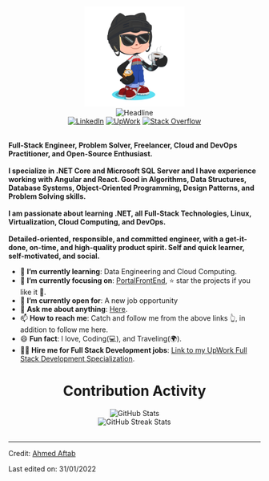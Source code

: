 <div>
    <div align=center>
        <img src="https://github.com/aaftab1441/aaftab1441/blob/main/GitHub.png" alt="GitHub Octocat Drinking a Cup of Coffee" height="200">
    </div>
    <div align=center>
        <img src="https://readme-typing-svg.herokuapp.com?color=%236FDA44&size=32&center=true&vCenter=true&width=600&height=50&lines=Hi+there+I'm+Aftab+%F0%9F%91%8B;Full-Stack+Engineer;Problem+Solver;Freelancer;Open-Source+Enthusiast;Cloud+and+DevOps+Practitioner" alt="Headline" />
    </div>
    <div align=center>
        <a href="https://www.linkedin.com/in/aftab-ahmed-bb002827/"><img src="https://img.shields.io/badge/Linkedin-0077b5?style=flat&logo=linkedin" alt="LinkedIn" /></a>
        <a href="https://www.upwork.com/freelancers/~01b5524bb3503ff9d1"><img src="logo=upwork" alt="UpWork" /></a>
        <a href="https://stackoverflow.com/users/2428355/aftab-ahmed"><img src="https://img.shields.io/badge/Stack Overflow-f48024?style=flat&logo=stackoverflow&logoColor=white" alt="Stack Overflow" /></a>
    </div>
    <div align=left>
        <br>
        <p>
            <strong>
                Full-Stack Engineer, Problem Solver, Freelancer, Cloud and DevOps Practitioner, and Open-Source Enthusiast.<br><br>
                I specialize in .NET Core and Microsoft SQL Server and I have experience working with Angular and React. Good in Algorithms, Data Structures, Database Systems, Object-Oriented Programming, Design Patterns, and Problem Solving skills.<br><br>
                I am passionate about learning .NET, all Full-Stack Technologies, Linux, Virtualization, Cloud Computing, and DevOps.<br><br>
                Detailed-oriented, responsible, and committed engineer, with a get-it-done, on-time, and high-quality product spirit. Self and quick learner, self-motivated, and social.
            </strong>
        </p>
        <ul>
            <li>🌱 <b>I’m currently learning</b>: Data Engineering and Cloud Computing.</li>
            <li>🎯 <b>I’m currently focusing on</b>: <a href="https://github.com/aaftab1441/PortalFrontEnd/">PortalFrontEnd</a>, ⭐️ star the projects if you like it 🤩.</li>
            <li>🤔 <b>I’m currently open for</b>: A new job opportunity</li>
            <li>💬 <b>Ask me about anything</b>: <a href="https://github.com/aaftab1441/aaftab1441/issues">Here</a>.</li>
            <li>📫 <b>How to reach me</b>: Catch and follow me from the above links 👆, in addition to follow me here.</li>
            <li>😄 <b>Fun fact</b>: I love, Coding(💻), and Traveling(🌍).</li>
            <li>👨‍💻 <b>Hire me for Full Stack Development jobs</b>: <a href="https://www.upwork.com/freelancers/~01b5524bb3503ff9d1?viewMode=1&s=1110580755107926016">Link to my UpWork Full Stack Development Specialization</a>.</li>
        </ul>
    </div>
    <div align=center>
        <h1>Contribution Activity</h1>
        <img src="https://github-readme-stats.vercel.app/api?username=aaftab1441&title_color=6FDA44&text_color=FFFFFF&show_icons=true&icon_color=6FDA44&include_all_commits=true&count_private=true&theme=dark" alt="GitHub Stats" height="200" />
        <br>
        <!--
        <img src="https://github-readme-stats.vercel.app/api/top-langs?username=aaftab1441&layout=compact&title_color=6FDA44&text_color=FFFFFF&theme=dark" alt="GitHub Most Used Languages" height="200" />
        <br>
        -->
        <img src="https://github-readme-streak-stats.herokuapp.com/?user=aaftab1441&theme=dark&date_format=j%20M%5B%20Y%5D&currStreakLabel=6FDA44&fire=6FDA44&ring=6FDA44" alt="GitHub Streak Stats" height="200" />
        <br>
        <br>
    </div>
</div>

------

Credit: [Ahmed Aftab](https://github.com/aaftab1441)

Last edited on: 31/01/2022
